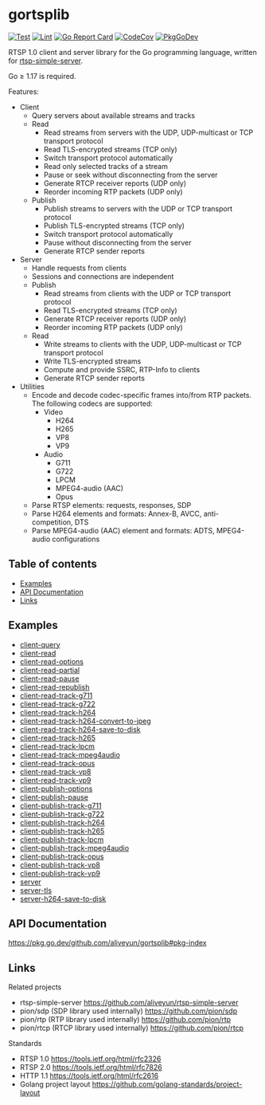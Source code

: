 
# gortsplib

[![Test](https://github.com/aliveyun/gortsplib/workflows/test/badge.svg)](https://github.com/aliveyun/gortsplib/actions?query=workflow:test)
[![Lint](https://github.com/aliveyun/gortsplib/workflows/lint/badge.svg)](https://github.com/aliveyun/gortsplib/actions?query=workflow:lint)
[![Go Report Card](https://goreportcard.com/badge/github.com/aliveyun/gortsplib)](https://goreportcard.com/report/github.com/aliveyun/gortsplib)
[![CodeCov](https://codecov.io/gh/aliveyun/gortsplib/branch/main/graph/badge.svg)](https://codecov.io/gh/aliveyun/gortsplib/branch/main)
[![PkgGoDev](https://pkg.go.dev/badge/github.com/aliveyun/gortsplib)](https://pkg.go.dev/github.com/aliveyun/gortsplib#pkg-index)

RTSP 1.0 client and server library for the Go programming language, written for [rtsp-simple-server](https://github.com/aliveyun/rtsp-simple-server).

Go &ge; 1.17 is required.

Features:

* Client
  * Query servers about available streams and tracks
  * Read
    * Read streams from servers with the UDP, UDP-multicast or TCP transport protocol
    * Read TLS-encrypted streams (TCP only)
    * Switch transport protocol automatically
    * Read only selected tracks of a stream
    * Pause or seek without disconnecting from the server
    * Generate RTCP receiver reports (UDP only)
    * Reorder incoming RTP packets (UDP only)
  * Publish
    * Publish streams to servers with the UDP or TCP transport protocol
    * Publish TLS-encrypted streams (TCP only)
    * Switch transport protocol automatically
    * Pause without disconnecting from the server
    * Generate RTCP sender reports
* Server
  * Handle requests from clients
  * Sessions and connections are independent
  * Publish
    * Read streams from clients with the UDP or TCP transport protocol
    * Read TLS-encrypted streams (TCP only)
    * Generate RTCP receiver reports (UDP only)
    * Reorder incoming RTP packets (UDP only)
  * Read
    * Write streams to clients with the UDP, UDP-multicast or TCP transport protocol
    * Write TLS-encrypted streams
    * Compute and provide SSRC, RTP-Info to clients
    * Generate RTCP sender reports
* Utilities
  * Encode and decode codec-specific frames into/from RTP packets. The following codecs are supported:
    * Video
      * H264
      * H265
      * VP8
      * VP9
    * Audio
      * G711
      * G722
      * LPCM
      * MPEG4-audio (AAC)
      * Opus
  * Parse RTSP elements: requests, responses, SDP
  * Parse H264 elements and formats: Annex-B, AVCC, anti-competition, DTS
  * Parse MPEG4-audio (AAC) element and formats: ADTS, MPEG4-audio configurations

## Table of contents

* [Examples](#examples)
* [API Documentation](#api-documentation)
* [Links](#links)

## Examples

* [client-query](examples/client-query/main.go)
* [client-read](examples/client-read/main.go)
* [client-read-options](examples/client-read-options/main.go)
* [client-read-partial](examples/client-read-partial/main.go)
* [client-read-pause](examples/client-read-pause/main.go)
* [client-read-republish](examples/client-read-republish/main.go)
* [client-read-track-g711](examples/client-read-track-g711/main.go)
* [client-read-track-g722](examples/client-read-track-g722/main.go)
* [client-read-track-h264](examples/client-read-track-h264/main.go)
* [client-read-track-h264-convert-to-jpeg](examples/client-read-track-h264-convert-to-jpeg/main.go)
* [client-read-track-h264-save-to-disk](examples/client-read-track-h264-save-to-disk/main.go)
* [client-read-track-h265](examples/client-read-track-h265/main.go)
* [client-read-track-lpcm](examples/client-read-track-lpcm/main.go)
* [client-read-track-mpeg4audio](examples/client-read-track-mpeg4audio/main.go)
* [client-read-track-opus](examples/client-read-track-opus/main.go)
* [client-read-track-vp8](examples/client-read-track-vp8/main.go)
* [client-read-track-vp9](examples/client-read-track-vp9/main.go)
* [client-publish-options](examples/client-publish-options/main.go)
* [client-publish-pause](examples/client-publish-pause/main.go)
* [client-publish-track-g711](examples/client-publish-track-g711/main.go)
* [client-publish-track-g722](examples/client-publish-track-g722/main.go)
* [client-publish-track-h264](examples/client-publish-track-h264/main.go)
* [client-publish-track-h265](examples/client-publish-track-h265/main.go)
* [client-publish-track-lpcm](examples/client-publish-track-lpcm/main.go)
* [client-publish-track-mpeg4audio](examples/client-publish-track-mpeg4audio/main.go)
* [client-publish-track-opus](examples/client-publish-track-opus/main.go)
* [client-publish-track-vp8](examples/client-publish-track-vp8/main.go)
* [client-publish-track-vp9](examples/client-publish-track-vp9/main.go)
* [server](examples/server/main.go)
* [server-tls](examples/server-tls/main.go)
* [server-h264-save-to-disk](examples/server-h264-save-to-disk/main.go)

## API Documentation

https://pkg.go.dev/github.com/aliveyun/gortsplib#pkg-index

## Links

Related projects

* rtsp-simple-server https://github.com/aliveyun/rtsp-simple-server
* pion/sdp (SDP library used internally) https://github.com/pion/sdp
* pion/rtp (RTP library used internally) https://github.com/pion/rtp
* pion/rtcp (RTCP library used internally) https://github.com/pion/rtcp

Standards

* RTSP 1.0 https://tools.ietf.org/html/rfc2326
* RTSP 2.0 https://tools.ietf.org/html/rfc7826
* HTTP 1.1 https://tools.ietf.org/html/rfc2616
* Golang project layout https://github.com/golang-standards/project-layout
